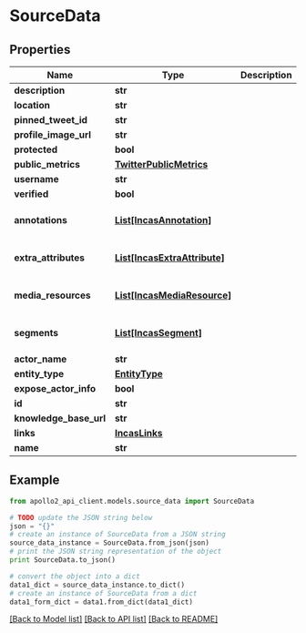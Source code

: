 # SourceData


## Properties
Name | Type | Description | Notes
------------ | ------------- | ------------- | -------------
**description** | **str** |  | [optional] 
**location** | **str** |  | [optional] 
**pinned_tweet_id** | **str** |  | [optional] 
**profile_image_url** | **str** |  | [optional] 
**protected** | **bool** |  | [optional] 
**public_metrics** | [**TwitterPublicMetrics**](TwitterPublicMetrics.md) |  | [optional] 
**username** | **str** |  | [optional] 
**verified** | **bool** |  | [optional] 
**annotations** | [**List[IncasAnnotation]**](IncasAnnotation.md) |  | [optional] [default to []]
**extra_attributes** | [**List[IncasExtraAttribute]**](IncasExtraAttribute.md) |  | [optional] [default to []]
**media_resources** | [**List[IncasMediaResource]**](IncasMediaResource.md) |  | [optional] [default to []]
**segments** | [**List[IncasSegment]**](IncasSegment.md) |  | [optional] [default to []]
**actor_name** | **str** |  | [optional] 
**entity_type** | [**EntityType**](EntityType.md) |  | [optional] 
**expose_actor_info** | **bool** |  | [optional] 
**id** | **str** |  | [optional] 
**knowledge_base_url** | **str** |  | [optional] 
**links** | [**IncasLinks**](IncasLinks.md) |  | [optional] 
**name** | **str** |  | [optional] 

## Example

```python
from apollo2_api_client.models.source_data import SourceData

# TODO update the JSON string below
json = "{}"
# create an instance of SourceData from a JSON string
source_data_instance = SourceData.from_json(json)
# print the JSON string representation of the object
print SourceData.to_json()

# convert the object into a dict
data1_dict = source_data_instance.to_dict()
# create an instance of SourceData from a dict
data1_form_dict = data1.from_dict(data1_dict)
```
[[Back to Model list]](../README.md#documentation-for-models) [[Back to API list]](../README.md#documentation-for-api-endpoints) [[Back to README]](../README.md)


